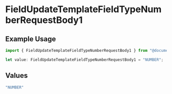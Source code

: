 # FieldUpdateTemplateFieldTypeNumberRequestBody1

## Example Usage

```typescript
import { FieldUpdateTemplateFieldTypeNumberRequestBody1 } from "@documenso/sdk-typescript/models/operations";

let value: FieldUpdateTemplateFieldTypeNumberRequestBody1 = "NUMBER";
```

## Values

```typescript
"NUMBER"
```